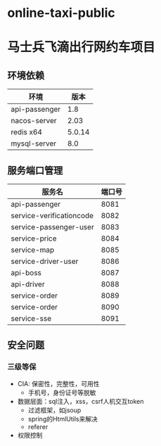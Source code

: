 # online-taxi-public

# 马士兵飞滴出行网约车项目

## 环境依赖


| 环境            | 版本     |
|---------------|--------|
| api-passenger | 1.8    |
| nacos-server  | 2.03   |
| redis x64     | 5.0.14 |
| mysql-server  | 8.0    |

## 服务端口管理
| 服务名                      | 端口号  |
|--------------------------|------|
| api-passenger            | 8081 |
| service-verificationcode | 8082 |
| service-passenger-user   | 8083 |
| service-price            | 8084 |
| service-map              | 8085 |
| service-driver-user      | 8086 |
| api-boss                 | 8087 |
| api-driver               | 8088 |
| service-order            | 8089 |
| service-order            | 8090 |
| service-sse              | 8091 |

## 安全问题

### 三级等保

- CIA: 保密性，完整性，可用性
  - 手机号，身份证号等脱敏
- 数据层面：sql注入，xss，csrf人机交互token
  - 过滤框架，如jsoup
  - spring的HtmlUtils来解决
  - referer
- 权限控制





